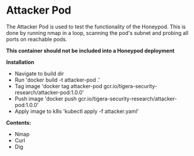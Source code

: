 # Attacker Pod
The Attacker Pod is used to test the functionality of the Honeypod. This is done by running nmap in a loop, scanning the pod's subnet and probing all ports on reachable pods.

**This container should not be included into a Honeypod deployment**

**Installation**
* Navigate to build dir
* Run 'docker build -t attacker-pod .'
* Tag image 'docker tag attacker-pod gcr.io/tigera-security-research/attacker-pod:1.0.0'
* Push image 'docker push gcr.io/tigera-security-research/attacker-pod:1.0.0'
* Apply image to k8s 'kubectl apply -f attacker.yaml'

**Contents:**
* Nmap
* Curl
* Dig


